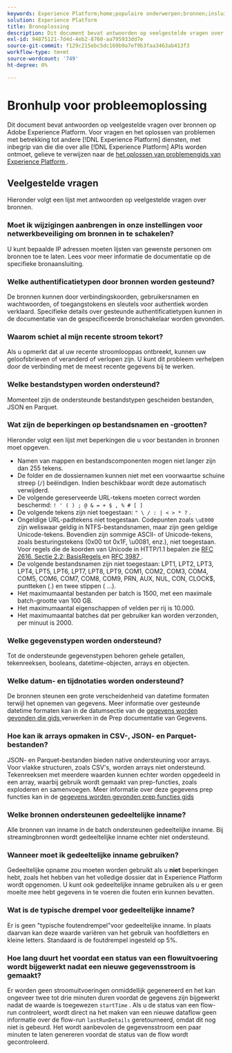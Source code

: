 ```yaml
---
keywords: Experience Platform;home;populaire onderwerpen;bronnen;insluiten;problemen oplossen;bronnen die problemen oplossen;bronnen faq;faq;bronconnectors;bronconnector;bronconnectors veelgestelde;bronconnectors;problemen met bronconnectors;
solution: Experience Platform
title: Bronoplossing
description: Dit document bevat antwoorden op veelgestelde vragen over bronnen op Adobe Experience Platform.
exl-id: 94875121-7d4d-4eb2-8760-aa795933dd7e
source-git-commit: f129c215ebc5dc169b9a7ef9b3faa3463ab413f3
workflow-type: tm+mt
source-wordcount: '749'
ht-degree: 0%

---
```


# Bronhulp voor probleemoplossing

Dit document bevat antwoorden op veelgestelde vragen over bronnen op Adobe Experience Platform. Voor vragen en het oplossen van problemen met betrekking tot andere [!DNL Experience Platform] diensten, met inbegrip van die die over alle [!DNL Experience Platform] APIs worden ontmoet, gelieve te verwijzen naar de [ het oplossen van problemengids van Experience Platform ](../landing/troubleshooting.md).

## Veelgestelde vragen

Hieronder volgt een lijst met antwoorden op veelgestelde vragen over bronnen.

### Moet ik wijzigingen aanbrengen in onze instellingen voor netwerkbeveiliging om bronnen in te schakelen?

U kunt bepaalde IP adressen moeten lijsten van gewenste personen om bronnen toe te laten. Lees voor meer informatie de documentatie op de specifieke bronaansluiting.

### Welke authentificatietypen door bronnen worden gesteund?

De bronnen kunnen door verbindingskoorden, gebruikersnamen en wachtwoorden, of toegangstokens en sleutels voor authentiek worden verklaard. Specifieke details over gesteunde authentificatietypen kunnen in de documentatie van de gespecificeerde bronschakelaar worden gevonden.

### Waarom schiet al mijn recente stroom tekort?

Als u opmerkt dat al uw recente stroomlooppas ontbreekt, kunnen uw geloofsbrieven of veranderd of verlopen zijn. U kunt dit probleem verhelpen door de verbinding met de meest recente gegevens bij te werken.

### Welke bestandstypen worden ondersteund?

Momenteel zijn de ondersteunde bestandstypen gescheiden bestanden, JSON en Parquet.

### Wat zijn de beperkingen op bestandsnamen en -grootten?

Hieronder volgt een lijst met beperkingen die u voor bestanden in bronnen moet opgeven.

- Namen van mappen en bestandscomponenten mogen niet langer zijn dan 255 tekens.
- De folder en de dossiernamen kunnen niet met een voorwaartse schuine streep (`/`) beëindigen. Indien beschikbaar wordt deze automatisch verwijderd.
- De volgende gereserveerde URL-tekens moeten correct worden beschermd: `! ' ( ) ; @ & = + $ , % # [ ]`
- De volgende tekens zijn niet toegestaan: `" \ / : | < > * ?` .
- Ongeldige URL-padtekens niet toegestaan. Codepunten zoals `\uE000` zijn weliswaar geldig in NTFS-bestandsnamen, maar zijn geen geldige Unicode-tekens. Bovendien zijn sommige ASCII- of Unicode-tekens, zoals besturingstekens (0x00 tot 0x1F, \u0081, enz.), niet toegestaan. Voor regels die de koorden van Unicode in HTTP/1.1 bepalen zie [ RFC 2616, Sectie 2.2: BasisRegels ](https://www.ietf.org/rfc/rfc2616.txt) en [ RFC 3987 ](https://www.ietf.org/rfc/rfc3987.txt).
- De volgende bestandsnamen zijn niet toegestaan: LPT1, LPT2, LPT3, LPT4, LPT5, LPT6, LPT7, LPT8, LPT9, COM1, COM2, COM3, COM4, COM5, COM6, COM7, COM8, COM9, PRN, AUX, NUL, CON, CLOCK$, puntteken (.) en twee stippen ( ...).
- Het maximumaantal bestanden per batch is 1500, met een maximale batch-grootte van 100 GB.
- Het maximumaantal eigenschappen of velden per rij is 10.000.
- Het maximumaantal batches dat per gebruiker kan worden verzonden, per minuut is 2000.

### Welke gegevenstypen worden ondersteund?

Tot de ondersteunde gegevenstypen behoren gehele getallen, tekenreeksen, booleans, datetime-objecten, arrays en objecten.

### Welke datum- en tijdnotaties worden ondersteund?

De bronnen steunen een grote verscheidenheid van datetime formaten terwijl het opnemen van gegevens. Meer informatie over gesteunde datetime formaten kan in de datumsectie van de [ gegevens worden gevonden die gids ](../data-prep/data-handling.md#dates) verwerken in de Prep documentatie van Gegevens.

### Hoe kan ik arrays opmaken in CSV-, JSON- en Parquet-bestanden?

JSON- en Parquet-bestanden bieden native ondersteuning voor arrays. Voor vlakke structuren, zoals CSV&#39;s, worden arrays niet ondersteund. Tekenreeksen met meerdere waarden kunnen echter worden opgedeeld in een array, waarbij gebruik wordt gemaakt van prep-functies, zoals exploderen en samenvoegen. Meer informatie over deze gegevens prep functies kan in de [ gegevens worden gevonden prep functies gids ](../data-prep/functions.md#string)

### Welke bronnen ondersteunen gedeeltelijke inname?

Alle bronnen van inname in de batch ondersteunen gedeeltelijke inname. Bij streamingbronnen wordt gedeeltelijke inname echter niet ondersteund.

### Wanneer moet ik gedeeltelijke inname gebruiken?

Gedeeltelijke opname zou moeten worden gebruikt als u **niet** beperkingen hebt, zoals het hebben van het volledige dossier dat in Experience Platform wordt opgenomen. U kunt ook gedeeltelijke inname gebruiken als u er geen moeite mee hebt gegevens in te voeren die fouten erin kunnen bevatten.

### Wat is de typische drempel voor gedeeltelijke inname?

Er is geen &quot;typische foutendrempel&quot;voor gedeeltelijke inname. In plaats daarvan kan deze waarde variëren van het gebruik van hoofdletters en kleine letters. Standaard is de foutdrempel ingesteld op 5%.

### Hoe lang duurt het voordat een status van een flowuitvoering wordt bijgewerkt nadat een nieuwe gegevensstroom is gemaakt?

Er worden geen stroomuitvoeringen onmiddellijk gegenereerd en het kan ongeveer twee tot drie minuten duren voordat de gegevens zijn bijgewerkt nadat de waarde is toegewezen `startTime` . Als u de status van een flow-run controleert, wordt direct na het maken van een nieuwe dataflow geen informatie over de flow-run `lastRunDetails` geretourneerd, omdat dit nog niet is gebeurd. Het wordt aanbevolen de gegevensstroom een paar minuten te laten genereren voordat de status van de flow wordt gecontroleerd.